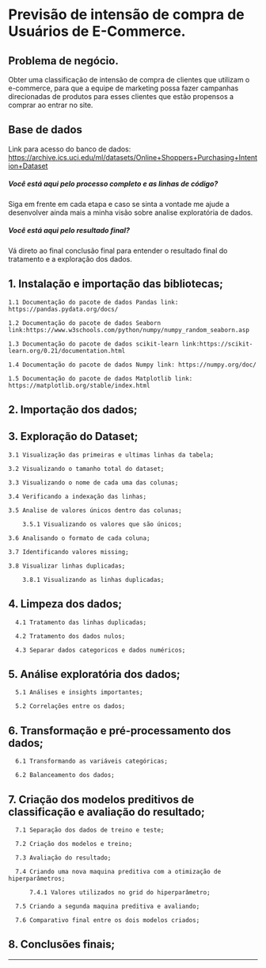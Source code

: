 <h1>
Previsão de intensão de compra de Usuários de E-Commerce.
</h1>

## Problema de negócio.

Obter uma classificação de intensão de compra de clientes que utilizam o e-commerce, para que a equipe de marketing possa fazer campanhas direcionadas de produtos para esses clientes que estão propensos a comprar ao entrar no site.

 
## Base de dados

Link para acesso do banco de dados: https://archive.ics.uci.edu/ml/datasets/Online+Shoppers+Purchasing+Intention+Dataset


##### Você está aqui pelo processo completo e as linhas de código?
Siga em frente em cada etapa e caso se sinta a vontade me ajude a desenvolver ainda mais a minha visão sobre analise exploratória de dados.

##### Você está aqui pelo resultado final?
Vá direto ao final conclusão final para entender o resultado final do tratamento e a exploração dos dados.
    
    
  
<h2>
         1. Instalação e importação das bibliotecas;
</h2>
   
    
    1.1 Documentação do pacote de dados Pandas link: https://pandas.pydata.org/docs/

    1.2 Documentação do pacote de dados Seaborn link:https://www.w3schools.com/python/numpy/numpy_random_seaborn.asp

    1.3 Documentação do pacote de dados scikit-learn link:https://scikit-learn.org/0.21/documentation.html

    1.4 Documentação do pacote de dados Numpy link: https://numpy.org/doc/

    1.5 Documentação do pacote de dados Matplotlib link: https://matplotlib.org/stable/index.html
   
   
   

<h2>
        2. Importação dos dados;
</h2>




<h2>
        3. Exploração do Dataset; 
</h2>
   
    3.1 Visualização das primeiras e ultimas linhas da tabela;
    
    3.2 Visualizando o tamanho total do dataset;
    
    3.3 Visualizando o nome de cada uma das colunas;
    
    3.4 Verificando a indexação das linhas;
    
    3.5 Analise de valores únicos dentro das colunas;
    
        3.5.1 Visualizando os valores que são únicos;
    
    3.6 Analisando o formato de cada coluna;

    3.7 Identificando valores missing;
    
    3.8 Visualizar linhas duplicadas;
    
        3.8.1 Visualizando as linhas duplicadas;    
   
<h2>
     4. Limpeza dos dados;
</h2>
     
      4.1 Tratamento das linhas duplicadas;
      
      4.2 Tratamento dos dados nulos;
      
      4.3 Separar dados categoricos e dados numéricos;
      
<h2>
     5. Análise exploratória dos dados;
</h2>

      5.1 Análises e insights importantes;
      
      5.2 Correlações entre os dados;

<h2>
     6. Transformação e pré-processamento dos dados;
</h2>


      6.1 Transformando as variáveis categóricas;
      
      6.2 Balanceamento dos dados;



<h2>
     7. Criação dos modelos preditivos de classificação e avaliação do resultado;
</h2>


      7.1 Separação dos dados de treino e teste;
      
      7.2 Criação dos modelos e treino;
      
      7.3 Avaliação do resultado;
      
      7.4 Criando uma nova maquina preditiva com a otimização de hiperparâmetros;
      
          7.4.1 Valores utilizados no grid do hiperparâmetro;
          
      7.5 Criando a segunda maquina preditiva e avaliando;
      
      7.6 Comparativo final entre os dois modelos criados; 
      

<h2>
     8. Conclusões finais;
</h2>


___
